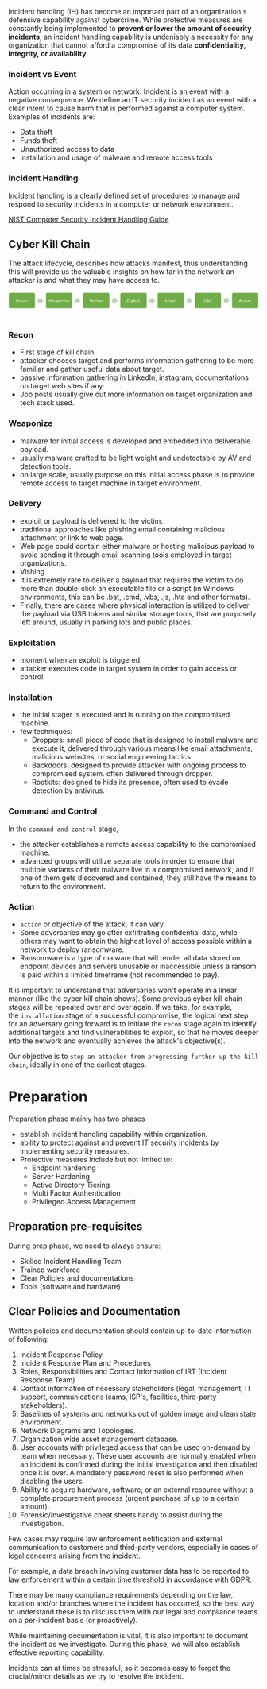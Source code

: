 Incident handling (IH) has become an important part of an organization's defensive capability against cybercrime. While protective measures are constantly being implemented to **prevent or lower the amount of security incidents**, an incident handling capability is undeniably a necessity for any organization that cannot afford a compromise of its data **confidentiality, integrity, or availability**.

### Incident vs Event

Action occurring in a system or network. Incident is an event with a negative consequence.
We define an IT security incident as an event with a clear intent to cause harm that is performed against a computer system. Examples of incidents are:

- Data theft
- Funds theft
- Unauthorized access to data
- Installation and usage of malware and remote access tools

### Incident Handling

Incident handling is a clearly defined set of procedures to manage and respond to security incidents in a computer or network environment.

[NIST Computer Security Incident Handling Guide](https://nvlpubs.nist.gov/nistpubs/SpecialPublications/NIST.SP.800-61r2.pdf)

## Cyber Kill Chain

The attack lifecycle, describes how attacks manifest, thus understanding this will provide us the valuable insights on how far in the network an attacker is and what they may have access to.
![](../../Pasted%20image%2020250104173745.png)

### Recon

- First stage of kill chain.
- attacker chooses target and performs information gathering to be more familiar and gather useful data about target.
- passive information gathering in LinkedIn, instagram, documentations on target web sites if any.
- Job posts usually give out more information on target organization and tech stack used.

### Weaponize

- malware for initial access is developed and embedded into deliverable payload.
- usually malware crafted to be light weight and undetectable by AV and detection tools.
- on large scale, usually purpose on this initial access phase is to provide remote access to target machine in target environment.

### Delivery

- exploit or payload is delivered to the victim.
- traditional approaches like phishing email containing malicious attachment or link to web page.
- Web page could contain either malware or hosting malicious payload to avoid sending it through email scanning tools employed in target organizations.
- Vishing
- It is extremely rare to deliver a payload that requires the victim to do more than double-click an executable file or a script (in Windows environments, this can be .bat, .cmd, .vbs, .js, .hta and other formats).
- Finally, there are cases where physical interaction is utilized to deliver the payload via USB tokens and similar storage tools, that are purposely left around, usually in parking lots and public places.

### Exploitation

- moment when an exploit is triggered.
- attacker executes code in target system in order to gain access or control.

### Installation

- the initial stager is executed and is running on the compromised machine.
- few techniques:
  - Droppers: small piece of code that is designed to install malware and execute it, delivered through various means like email attachments, malicious websites, or social engineering tactics.
  - Backdoors: designed to provide attacker with ongoing process to compromised system. often delivered through dropper.
  - Rootkits: designed to hide its presence, often used to evade detection by antivirus.

### Command and Control

In the `command and control` stage,

- the attacker establishes a remote access capability to the compromised machine.
- advanced groups will utilize separate tools in order to ensure that multiple variants of their malware live in a compromised network, and if one of them gets discovered and contained, they still have the means to return to the environment.

### Action

- `action` or objective of the attack, it can vary.
- Some adversaries may go after exfiltrating confidential data, while others may want to obtain the highest level of access possible within a network to deploy ransomware.
- Ransomware is a type of malware that will render all data stored on endpoint devices and servers unusable or inaccessible unless a ransom is paid within a limited timeframe (not recommended to pay).

It is important to understand that adversaries won't operate in a linear manner (like the cyber kill chain shows). Some previous cyber kill chain stages will be repeated over and over again. If we take, for example, the `installation` stage of a successful compromise, the logical next step for an adversary going forward is to initiate the `recon` stage again to identify additional targets and find vulnerabilities to exploit, so that he moves deeper into the network and eventually achieves the attack's objective(s).

Our objective is to `stop an attacker from progressing further up the kill chain`, ideally in one of the earliest stages.

# Preparation

Preparation phase mainly has two phases

- establish incident handling capability within organization.
- ability to protect against and prevent IT security incidents by implementing security measures.
- Protective measures include but not limited to:
  - Endpoint hardening
  - Server Hardening
  - Active Directory Tiering
  - Multi Factor Authentication
  - Privileged Access Management

## Preparation pre-requisites

During prep phase, we need to always ensure:

- Skilled Incident Handling Team
- Trained workforce
- Clear Policies and documentations
- Tools (software and hardware)

## Clear Policies and Documentation

Written policies and documentation should contain up-to-date information of following:

1. Incident Response Policy
2. Incident Response Plan and Procedures
3. Roles, Responsibilities and Contact Information of IRT (Incident Response Team)
4. Contact information of necessary stakeholders (legal, management, IT support, communications teams, ISP's, facilities, third-party stakeholders).
5. Baselines of systems and networks out of golden image and clean state environment.
6. Network Diagrams and Topologies.
7. Organization wide asset management database.
8. User accounts with privileged access that can be used on-demand by team when necessary. These user accounts are normally enabled when an incident is confirmed during the initial investigation and then disabled once it is over. A mandatory password reset is also performed when disabling the users.
9. Ability to acquire hardware, software, or an external resource without a complete procurement process (urgent purchase of up to a certain amount).
10. Forensic/Investigative cheat sheets handy to assist during the investigation.

Few cases may require law enforcement notification and external communication to customers and third-party vendors, especially in cases of legal concerns arising from the incident.

For example, a data breach involving customer data has to be reported to law enforcement within a certain time threshold in accordance with GDPR.

There may be many compliance requirements depending on the law, location and/or branches where the incident has occurred, so the best way to understand these is to discuss them with our legal and compliance teams on a per-incident basis (or proactively).

While maintaining documentation is vital, it is also important to document the incident as we investigate. During this phase, we will also establish effective reporting capability.

Incidents can at times be stressful, so it becomes easy to forget the crucial/minor details as we try to resolve the incident.
